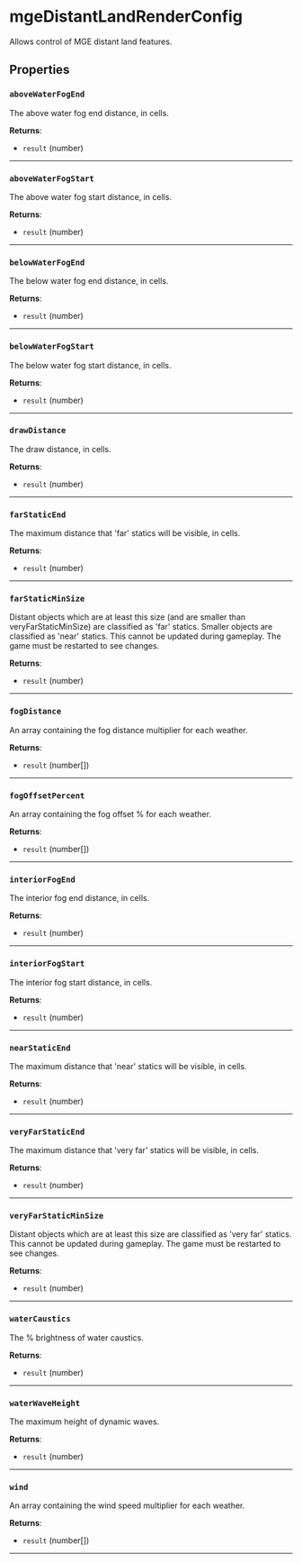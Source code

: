<!---
	This file is autogenerated. Do not edit this file manually. Your changes will be ignored.
	More information: https://github.com/MWSE/MWSE/tree/master/docs
-->

# mgeDistantLandRenderConfig
<div class="search_terms" style="display: none">mgedistantlandrenderconfig</div>

Allows control of MGE distant land features.

## Properties

### `aboveWaterFogEnd`
<div class="search_terms" style="display: none">abovewaterfogend</div>

The above water fog end distance, in cells.

**Returns**:

* `result` (number)

***

### `aboveWaterFogStart`
<div class="search_terms" style="display: none">abovewaterfogstart</div>

The above water fog start distance, in cells.

**Returns**:

* `result` (number)

***

### `belowWaterFogEnd`
<div class="search_terms" style="display: none">belowwaterfogend</div>

The below water fog end distance, in cells.

**Returns**:

* `result` (number)

***

### `belowWaterFogStart`
<div class="search_terms" style="display: none">belowwaterfogstart</div>

The below water fog start distance, in cells.

**Returns**:

* `result` (number)

***

### `drawDistance`
<div class="search_terms" style="display: none">drawdistance</div>

The draw distance, in cells.

**Returns**:

* `result` (number)

***

### `farStaticEnd`
<div class="search_terms" style="display: none">farstaticend</div>

The maximum distance that 'far' statics will be visible, in cells.

**Returns**:

* `result` (number)

***

### `farStaticMinSize`
<div class="search_terms" style="display: none">farstaticminsize</div>

Distant objects which are at least this size (and are smaller than veryFarStaticMinSize) are classified as 'far' statics. Smaller objects are classified as 'near' statics. This cannot be updated during gameplay. The game must be restarted to see changes.

**Returns**:

* `result` (number)

***

### `fogDistance`
<div class="search_terms" style="display: none">fogdistance</div>

An array containing the fog distance multiplier for each weather.

**Returns**:

* `result` (number[])

***

### `fogOffsetPercent`
<div class="search_terms" style="display: none">fogoffsetpercent</div>

An array containing the fog offset % for each weather.

**Returns**:

* `result` (number[])

***

### `interiorFogEnd`
<div class="search_terms" style="display: none">interiorfogend</div>

The interior fog end distance, in cells.

**Returns**:

* `result` (number)

***

### `interiorFogStart`
<div class="search_terms" style="display: none">interiorfogstart</div>

The interior fog start distance, in cells.

**Returns**:

* `result` (number)

***

### `nearStaticEnd`
<div class="search_terms" style="display: none">nearstaticend</div>

The maximum distance that 'near' statics will be visible, in cells.

**Returns**:

* `result` (number)

***

### `veryFarStaticEnd`
<div class="search_terms" style="display: none">veryfarstaticend</div>

The maximum distance that 'very far' statics will be visible, in cells.

**Returns**:

* `result` (number)

***

### `veryFarStaticMinSize`
<div class="search_terms" style="display: none">veryfarstaticminsize</div>

Distant objects which are at least this size are classified as 'very far' statics. This cannot be updated during gameplay. The game must be restarted to see changes.

**Returns**:

* `result` (number)

***

### `waterCaustics`
<div class="search_terms" style="display: none">watercaustics</div>

The % brightness of water caustics.

**Returns**:

* `result` (number)

***

### `waterWaveHeight`
<div class="search_terms" style="display: none">waterwaveheight</div>

The maximum height of dynamic waves.

**Returns**:

* `result` (number)

***

### `wind`
<div class="search_terms" style="display: none">wind</div>

An array containing the wind speed multiplier for each weather.

**Returns**:

* `result` (number[])

***


